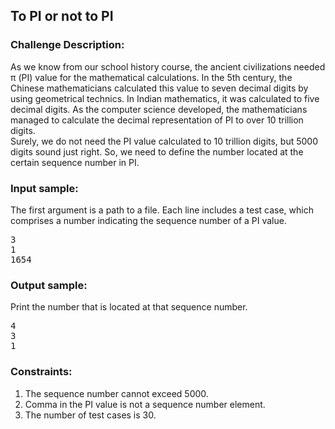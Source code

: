 <h2>To PI or not to PI</h2>

<h3>Challenge Description:</h3>

<p>
    As we know from our school history course, the ancient civilizations needed &#x3C0; (PI) value for the mathematical
    calculations. In the 5th century, the Chinese mathematicians calculated this value to seven decimal digits by using
    geometrical technics. In Indian mathematics, it was calculated to five decimal digits. As the computer science
    developed, the mathematicians managed to calculate the decimal representation of PI to over 10 trillion digits.
<br>
    Surely, we do not need the PI value calculated to 10 trillion digits, but 5000 digits sound just right. So, we
    need to define the number located at the certain sequence number in PI.<br>

</p>

<h3>Input sample:</h3>

<p>
    The first argument is a path to a file. Each line includes a test case, which comprises a number indicating the
    sequence number of a PI value.
</p>

<pre class="description-input-output">3
1
1654</pre>

<h3>Output sample:</h3>

<p>
    Print the number that is located at that sequence number.
</p>

<pre class="description-input-output">4
3
1</pre>

<h3>Constraints:</h3>
<ol>
<li>The sequence number cannot exceed 5000.</li>
<li>Comma in the PI value is not a sequence number element.</li>
<li>The number of test cases is 30.</li>
</ol>